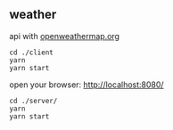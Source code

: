 ## weather 
api with [openweathermap.org](https://openweathermap.org/current)
  
```
cd ./client
yarn
yarn start
```

open your browser: [http://localhost:8080/](http://localhost:8080/)


```
cd ./server/
yarn
yarn start

```

